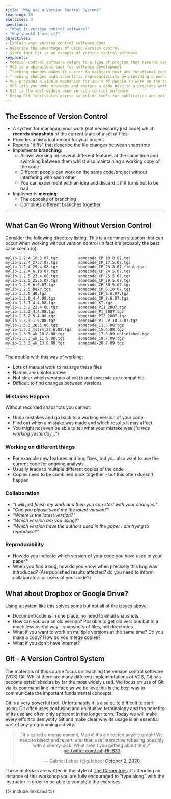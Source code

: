 ```yaml
---
title: "Why use a Version Control System?"
teaching: 10
exercises: 0
questions:
- "What is version control software?"
- "Why should I use it?"
objectives:
- Explain what version control software does
- Describe the advantages of using version control
- State that Git is an example of version control software
keypoints:
- Version control software refers to a type of program that records sets of changes made to files
- VCS is a ubiquitous tool for software development
- Tracking changes makes it easier to maintain neat and functional code
- Tracking changes aids scientific reproducibility by providing a mechanism to recreate a particular state of your code base
- VCS provides a viable mechanism for 100's of people to work on the same set of files
- VCS lets you undo mistakes and restore a code base to a previous working state
- Git is the most widely used version control software
- Using Git facilitates access to online tools for publication and collaboration
---
```


## The Essence of Version Control

- A system for managing your work (not necessarily just code) which **records
  snapshots** of the current state of a set of files
- Provides a historical record for your project
- Reports "diffs" that describe the file changes between snapshots
- Implements **branching**:
  - Allows working on several different features at the same time and switching
    between them whilst also maintaining a working copy of the code
  - Different people can work on the same code/project without interfering with
    each other
  - You can experiment with an idea and discard it if it turns out to be bad
- Implements **merging**:
  - The opposite of branching
  - Combines different branches together

---

## What Can Go Wrong Without Version Control

Consider the following directory listing. This is a common situation that can
occur when working without version control (in fact it's probably the best
case scenario).

```shell
mylib-1.2.4_18.3.07.tgz         somecode_CP_10.8.07.tgz
mylib-1.2.4_27.7.07.tgz         somecode_CP_17.5.07.tgz
mylib-1.2.4_29.4.08.tgz         somecode_CP_23.8.07_final.tgz
mylib-1.2.4_6.10.07.tgz         somecode_CP_24.5.07.tgz
mylib-1.2.5_23.4.08.tgz         somecode_CP_25.5.07.tgz
mylib-1.2.5_25.5.07.tgz         somecode_CP_29.5.07.tgz
mylib-1.2.5_6.6.07.tgz          somecode_CP_30.5.07.tgz
mylib-1.2.5_bexc.tgz            somecode_CP_6.10.07.tgz
mylib-1.2.5_d0.tgz              somecode_CP_6.6.07.tgz
mylib-1.3.0_4.4.08.tgz          somecode_CP_8.6.07.tgz
mylib-1.3.1_4.4.08.tgz          somecode_KT.tgz
mylib-1.3.2_22.4.08.tgz         somecode_PI1_2007.tgz
mylib-1.3.2_4.4.08.tgz          somecode_PI_2007.tgz
mylib-1.3.2_5.4.08.tgz          somecode_PI2_2007.tgz
mylib-1.3.3_1.5.08.tgz          somecode_PI_CP_18.3.07.tgz
mylib-1.3.3_20.5.08.tgz         somecode_11.5.08.tgz
mylib-1.3.3_tstrm_27.6.08.tgz   somecode_15.4.08.tgz
mylib-1.3.3_wk_10.8.08.tgz      somecode_17.6.09_unfinished.tgz
mylib-1.3.3_wk_11.8.08.tgz      somecode_19.7.09.tgz
mylib-1.3.3_wk_13.8.08.tgz      somecode-20.7.09.tgz
...
```

The trouble with this way of working:

- Lots of manual work to manage these files
- Names are uninformative
- Not clear which versions of ``mylib`` and ``somecode`` are compatible
- Difficult to find changes between versions

### Mistakes Happen

Without recorded snapshots you cannot:

- Undo mistakes and go back to a working version of your code
- Find out when a mistake was made and which results it may affect
- You might not even be able to tell what your mistake was (*"It was working
  yesterday..."*)

### Working on different things

- For example new features and bug fixes, but you also want to use the current
  code for ongoing analysis
- Usually leads to multiple different copies of the code
- Copies need to be combined back together - but this often doesn't happen

### Collaboration

- *"I will just finish my work and then you can start with your changes."*
- *"Can you please send me the latest version?"*
- *"Where is the latest version?"*
- *"Which version are you using?"*
- *"Which version have the authors used in the paper I am trying to reproduce?"*

### Reproducibility

- How do you indicate which version of your code you have used in your paper?
- When you find a bug, how do you know when precisely this bug was introduced?
  (Are published results affected? do you need to inform collaborators or users
  of your code?)

## What about Dropbox or Google Drive?

Using a system like this solves some but not all of the issues above:

- Document/code is in one place, no need to email snapshots.
- How can you use an old version? Possible to get old versions but in a much
  less useful way - snapshots of files, not directories.
- What if you want to work on multiple versions at the same time? Do you make a
  copy? How do you merge copies?
- What if you don't have internet?

## Git - A Version Control System

The materials of this course focus on teaching the version control software
(VCS) Git. Whilst there are many different implementations of VCS, Git has
become established as by far the most widely used. We focus on use of Git via
its command line interface as we believe this is the best way to communicate the
important fundamental concepts.

Git is a very powerful tool. Unfortunately it is also quite difficult to start
using. Git often uses confusing and unintuitive terminology and the benefits of
its use are often only apparent in the longer term. Today we will make every
effort to demystify Git and make clear why its usage is an essential part of
any programming activity.

<center><blockquote class="twitter-tweet"><p lang="en" dir="ltr">&quot;It&#39;s called a merge commit, Marty! It&#39;s a directed acyclic graph! We need to bisect and revert, and then use interactive rebasing possibly with a cherry-pick. What aren&#39;t you getting about this!?&quot; <a href="https://t.co/zahjHhiB33">pic.twitter.com/zahjHhiB33</a></p>&mdash; Gabriel Lebec (@g_lebec) <a href="https://twitter.com/g_lebec/status/1312115110685540352?ref_src=twsrc%5Etfw">October 2, 2020</a></blockquote> <script async src="https://platform.twitter.com/widgets.js" charset="utf-8"></script></center>

These materials are written in the style of [The Carpentries][carpentries]. If
attending an instance of this workshop you are fully encouraged to "type along"
with the instructor in order to be able to complete the exercises.

[carpentries]: https://carpentries.org/

{% include links.md %}
